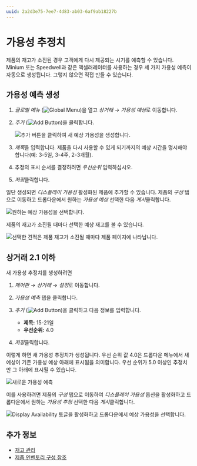 ```yaml
---
uuid: 2a2d3e75-7ee7-4d83-ab03-6af9ab18227b
---
```


# 가용성 추정치

제품의 재고가 소진된 경우 고객에게 다시 제공되는 시기를 예측할 수 있습니다. Minium 또는 Speedwell과 같은 액셀러레이터를 사용하는 경우 세 가지 가용성 예측이 자동으로 생성됩니다. 그렇지 않으면 직접 만들 수 있습니다.

## 가용성 예측 생성

1. *글로벌 메뉴* (![Global Menu](../images/icon-applications-menu.png))을 열고 *상거래* &rarr; *가용성 예상*로 이동합니다.

1. *추가* (![Add Button](../images/icon-add.png))을 클릭합니다.

    ![추가 버튼을 클릭하여 새 예상 가용성을 생성합니다.](./availability-estimates/images/01.png)

1. *제목*을 입력합니다. 제품을 다시 사용할 수 있게 되기까지의 예상 시간을 명시해야 합니다(예: 3-5일, 3-4주, 2-3개월).

1. 추정의 표시 순서를 결정하려면 *우선순위* 입력하십시오.

1. *저장*클릭합니다.

일단 생성되면 *디스플레이 가용성* 활성화된 제품에 추가할 수 있습니다. 제품의 *구성* 탭으로 이동하고 드롭다운에서 원하는 *가용성 예상* 선택한 다음 *게시*클릭합니다.

![원하는 예상 가용성을 선택합니다.](./availability-estimates/images/02.png)

제품의 재고가 소진될 때마다 선택한 예상 재고를 볼 수 있습니다.

![선택한 견적은 제품 재고가 소진될 때마다 제품 페이지에 나타납니다.](./availability-estimates/images/03.png)

## 상거래 2.1 이하

새 가용성 추정치를 생성하려면

1. *제어판* → *상거래* → *설정*로 이동합니다.

1. *가용성 예측* 탭을 클릭합니다.

1. *추가* (![Add Button](../images/icon-add.png))을 클릭하고 다음 정보를 입력합니다.

   * **제목:** 15-21일
   * **우선순위:** 4.0

1. *저장*클릭합니다.

이렇게 하면 새 가용성 추정치가 생성됩니다. 우선 순위 값 4.0은 드롭다운 메뉴에서 새 예상이 기존 가용성 예상 아래에 표시됨을 의미합니다. 우선 순위가 5.0 이상인 추정치만 그 아래에 표시될 수 있습니다.

![새로운 가용성 예측](./availability-estimates/images/04.png)

이를 사용하려면 제품의 *구성* 탭으로 이동하여 *디스플레이 가용성* 옵션을 활성화하고 드롭다운에서 원하는 *가용성 추정* 선택한 다음 *게시*클릭합니다.

![Display Availability 토글을 활성화하고 드롭다운에서 예상 가용성을 선택합니다.](./availability-estimates/images/05.png)

## 추가 정보

* [재고 관리](../inventory-management.md)
* [제품 인벤토리 구성 참조](./product-inventory-configuration-reference-guide.md)
